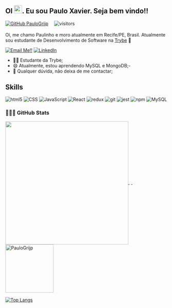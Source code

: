 ## OI <img src="https://media.giphy.com/media/hvRJCLFzcasrR4ia7z/giphy.gif" width="25px">. Eu sou Paulo Xavier. Seja bem vindo!!

[![GitHub PauloGrijp](https://img.shields.io/github/followers/PauloGrijp?label=follow&style=social)](https://github.com/PauloGrijp)
<sub>ㅤ</sub>
![visitors](https://visitor-badge.laobi.icu/badge?page_id=PauloGrijp)

Oi, me chamo Paulinho e moro atualmente em Recife/PE, Brasil. Atualmente sou estudante de Desenvolvimento de Software na [Trybe](https://www.betrybe.com/) :rocket:

<a href="mailto:pxavier@gmail.com">![Email Me!!](https://img.shields.io/badge/Gmail-D14836?style=for-the-badge&logo=gmail&logoColor=white)</a> <a href="https://www.linkedin.com/in/paulo-xavier-b1aab21ba/">![LinkedIn](https://img.shields.io/badge/LinkedIn-0077B5?style=for-the-badge&logo=linkedin&logoColor=white)</a>

- 👨‍💻 Estudante da Trybe;
- 😄 Atualmente, estou aprendendo MySQL e MongoDB;- 
- 💬 Qualquer dúvida, não deixa de me contactar;

## Skills
<p>
  <img alt="html5" src="https://img.shields.io/badge/HTML5-E34F26?style=for-the-badge&logo=html5&logoColor=white" />
  <img alt="CSS" src="https://img.shields.io/badge/CSS3-1572B6?style=for-the-badge&logo=css3&logoColor=white" />
  <img alt="JavaScript" src="https://img.shields.io/badge/JavaScript-323330?style=for-the-badge&logo=javascript&logoColor=F7DF1E" />
  <img alt="React" src="https://img.shields.io/badge/React-20232A?style=for-the-badge&logo=react&logoColor=61DAFB" />
  <img alt="redux" src="https://img.shields.io/badge/Redux-593D88?style=for-the-badge&logo=redux&logoColor=white" />
  <img alt="git" src="https://img.shields.io/badge/Git-F05032?style=for-the-badge&logo=git&logoColor=white" />
  <img alt="jest" src="https://img.shields.io/badge/Jest-C21325?style=for-the-badge&logo=jest&logoColor=white" />
  <img alt="npm" src="https://img.shields.io/badge/npm-CB3837?style=for-the-badge&logo=npm&logoColor=white" />
  <img alt="MySQL" src="https://img.shields.io/badge/MySQL-00000F?style=for-the-badge&logo=mysql&logoColor=white" />  
 </p>
 
 ### 👨🏻‍💻 GitHub Stats

<!-- Stats / Spacer Horizontal / Wakatime -->

<!-- [x][ ][ ] -->
<a href="https://github.com/PauloGrijp/github-readme-stats">
  <img align="center" src="https://github-readme-stats.vercel.app/api?username=PauloGrijp&show_icons=true&count_private=true&theme=dark" width="383" />
</a>
<!-- [ ][x][ ] -->
<a href="https://github.com/PauloGrijp/github-readme-stats">
  <img onclick="https://github.com/PauloGrijp/" align="center" src="http://www.thejewelleryeditor.com/media/images_thumbnails/filer_public_thumbnails/old/16294/spacer.gif__1536x0_q75_crop-scale_subsampling-2_upscale-false.png" width="5" />
</a>

<!-- Most Used Langs / Spacer / Wakatime -->
<!-- [x][ ][ ] -->
<!-- <a href="https://github.com/PauloGrijp/github-readme-stats">
  <img align="center" src="https://github-readme-stats-PauloGrijp.vercel.app/api/top-langs/?username=PauloGrijp&layout=compact&hide=Tex,VHDL&theme=dark&custom_title=Most Used Languages (by code lines)" height="170" />
</a> -->
<!-- [ ][x][ ] -->
<a href="https://github.com/PauloGrijp/github-readme-stats">
  <img onclick="https://github.com/PauloGrijp/" align="center" src="http://www.thejewelleryeditor.com/media/images_thumbnails/filer_public_thumbnails/old/16294/spacer.gif__1536x0_q75_crop-scale_subsampling-2_upscale-false.png" width="5" />
</a>
<!-- [][ ][x] -->
<a href="https://github.com/PauloGrijp/github-readme-stats">
  <img align="center" src="https://github-readme-streak-stats.herokuapp.com/?user=PauloGrijp&theme=dark" alt="PauloGrijp" height="150"/>
</a>

[![Top Langs](https://github-readme-stats.vercel.app/api/top-langs/?username=PauloGrijp&layout=compact&theme=dark)](https://github.com/PauloGrijp/github-readme-stats)


